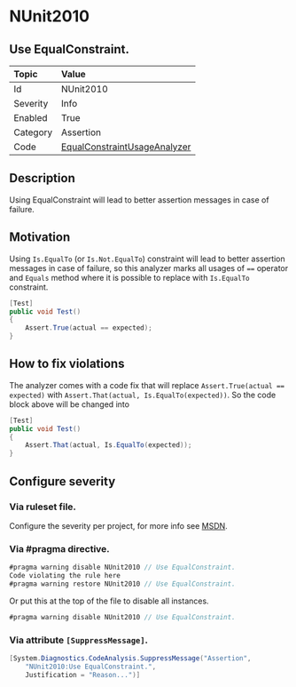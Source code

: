 # NUnit2010
## Use EqualConstraint.

| Topic    | Value
| :--      | :--
| Id       | NUnit2010
| Severity | Info
| Enabled  | True
| Category | Assertion
| Code     | [EqualConstraintUsageAnalyzer](https://github.com/nunit/nunit.analyzers/blob/0.2.0/src/nunit.analyzers/ConstraintUsage/EqualConstraintUsageAnalyzer.cs)


## Description

Using EqualConstraint will lead to better assertion messages in case of failure.

## Motivation

Using `Is.EqualTo` (or `Is.Not.EqualTo`) constraint will lead to better assertion messages in case of failure, 
so this analyzer marks all usages of `==` operator and `Equals` method where it is possible to replace 
with `Is.EqualTo` constraint.

```csharp
[Test]
public void Test()
{
    Assert.True(actual == expected);
}
```
## How to fix violations

The analyzer comes with a code fix that will replace `Assert.True(actual == expected)` with
`Assert.That(actual, Is.EqualTo(expected))`. So the code block above will be changed into

```csharp
[Test]
public void Test()
{
    Assert.That(actual, Is.EqualTo(expected));
}
```

<!-- start generated config severity -->
## Configure severity

### Via ruleset file.

Configure the severity per project, for more info see [MSDN](https://msdn.microsoft.com/en-us/library/dd264949.aspx).

### Via #pragma directive.
```csharp
#pragma warning disable NUnit2010 // Use EqualConstraint.
Code violating the rule here
#pragma warning restore NUnit2010 // Use EqualConstraint.
```

Or put this at the top of the file to disable all instances.
```csharp
#pragma warning disable NUnit2010 // Use EqualConstraint.
```

### Via attribute `[SuppressMessage]`.

```csharp
[System.Diagnostics.CodeAnalysis.SuppressMessage("Assertion", 
    "NUnit2010:Use EqualConstraint.",
    Justification = "Reason...")]
```
<!-- end generated config severity -->
